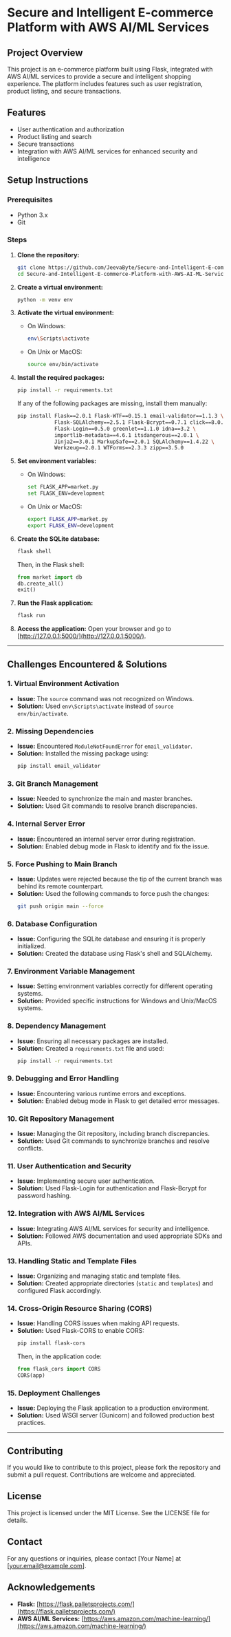 # Secure and Intelligent E-commerce Platform with AWS AI/ML Services

## Project Overview

This project is an e-commerce platform built using Flask, integrated with AWS AI/ML services to provide a secure and intelligent shopping experience. The platform includes features such as user registration, product listing, and secure transactions.

## Features

- User authentication and authorization
- Product listing and search
- Secure transactions
- Integration with AWS AI/ML services for enhanced security and intelligence

## Setup Instructions

### Prerequisites

- Python 3.x
- Git

### Steps

1. **Clone the repository:**
    ```sh
    git clone https://github.com/JeevaByte/Secure-and-Intelligent-E-commerce-Platform-with-AWS-AI-ML-Services.git
    cd Secure-and-Intelligent-E-commerce-Platform-with-AWS-AI-ML-Services
    ```

2. **Create a virtual environment:**
    ```sh
    python -m venv env
    ```

3. **Activate the virtual environment:**
    - On Windows:
        ```sh
        env\Scripts\activate
        ```
    - On Unix or MacOS:
        ```sh
        source env/bin/activate
        ```

4. **Install the required packages:**
    ```sh
    pip install -r requirements.txt
    ```
    If any of the following packages are missing, install them manually:
    ```sh
    pip install Flask==2.0.1 Flask-WTF==0.15.1 email-validator==1.1.3 \
                Flask-SQLAlchemy==2.5.1 Flask-Bcrypt==0.7.1 click==8.0.1 \
                Flask-Login==0.5.0 greenlet==1.1.0 idna==3.2 \
                importlib-metadata==4.6.1 itsdangerous==2.0.1 \
                Jinja2==3.0.1 MarkupSafe==2.0.1 SQLAlchemy==1.4.22 \
                Werkzeug==2.0.1 WTForms==2.3.3 zipp==3.5.0
    ```

5. **Set environment variables:**
    - On Windows:
        ```sh
        set FLASK_APP=market.py
        set FLASK_ENV=development
        ```
    - On Unix or MacOS:
        ```sh
        export FLASK_APP=market.py
        export FLASK_ENV=development
        ```

6. **Create the SQLite database:**
    ```sh
    flask shell
    ```
    Then, in the Flask shell:
    ```python
    from market import db
    db.create_all()
    exit()
    ```

7. **Run the Flask application:**
    ```sh
    flask run
    ```

8. **Access the application:**
    Open your browser and go to [http://127.0.0.1:5000/](http://127.0.0.1:5000/).

---

## Challenges Encountered & Solutions

### 1. Virtual Environment Activation
- **Issue:** The `source` command was not recognized on Windows.
- **Solution:** Used `env\Scripts\activate` instead of `source env/bin/activate`.

### 2. Missing Dependencies
- **Issue:** Encountered `ModuleNotFoundError` for `email_validator`.
- **Solution:** Installed the missing package using:
    ```sh
    pip install email_validator
    ```

### 3. Git Branch Management
- **Issue:** Needed to synchronize the main and master branches.
- **Solution:** Used Git commands to resolve branch discrepancies.

### 4. Internal Server Error
- **Issue:** Encountered an internal server error during registration.
- **Solution:** Enabled debug mode in Flask to identify and fix the issue.

### 5. Force Pushing to Main Branch
- **Issue:** Updates were rejected because the tip of the current branch was behind its remote counterpart.
- **Solution:** Used the following commands to force push the changes:
    ```sh
    git push origin main --force
    ```

### 6. Database Configuration
- **Issue:** Configuring the SQLite database and ensuring it is properly initialized.
- **Solution:** Created the database using Flask's shell and SQLAlchemy.

### 7. Environment Variable Management
- **Issue:** Setting environment variables correctly for different operating systems.
- **Solution:** Provided specific instructions for Windows and Unix/MacOS systems.

### 8. Dependency Management
- **Issue:** Ensuring all necessary packages are installed.
- **Solution:** Created a `requirements.txt` file and used:
    ```sh
    pip install -r requirements.txt
    ```

### 9. Debugging and Error Handling
- **Issue:** Encountering various runtime errors and exceptions.
- **Solution:** Enabled debug mode in Flask to get detailed error messages.

### 10. Git Repository Management
- **Issue:** Managing the Git repository, including branch discrepancies.
- **Solution:** Used Git commands to synchronize branches and resolve conflicts.

### 11. User Authentication and Security
- **Issue:** Implementing secure user authentication.
- **Solution:** Used Flask-Login for authentication and Flask-Bcrypt for password hashing.

### 12. Integration with AWS AI/ML Services
- **Issue:** Integrating AWS AI/ML services for security and intelligence.
- **Solution:** Followed AWS documentation and used appropriate SDKs and APIs.

### 13. Handling Static and Template Files
- **Issue:** Organizing and managing static and template files.
- **Solution:** Created appropriate directories (`static` and `templates`) and configured Flask accordingly.

### 14. Cross-Origin Resource Sharing (CORS)
- **Issue:** Handling CORS issues when making API requests.
- **Solution:** Used Flask-CORS to enable CORS:
    ```sh
    pip install flask-cors
    ```
    Then, in the application code:
    ```python
    from flask_cors import CORS
    CORS(app)
    ```

### 15. Deployment Challenges
- **Issue:** Deploying the Flask application to a production environment.
- **Solution:** Used WSGI server (Gunicorn) and followed production best practices.

---

## Contributing

If you would like to contribute to this project, please fork the repository and submit a pull request. Contributions are welcome and appreciated.

## License

This project is licensed under the MIT License. See the LICENSE file for details.

## Contact

For any questions or inquiries, please contact [Your Name] at [your.email@example.com].

## Acknowledgements

- **Flask:** [https://flask.palletsprojects.com/](https://flask.palletsprojects.com/)
- **AWS AI/ML Services:** [https://aws.amazon.com/machine-learning/](https://aws.amazon.com/machine-learning/)

